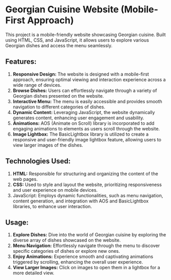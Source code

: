 # Georgian Cuisine Website (Mobile-First Approach)

This project is a mobile-friendly website showcasing Georgian cuisine. Built using HTML, CSS, and JavaScript, it allows users to explore various Georgian dishes and access the menu seamlessly.

## Features:

1. **Responsive Design:** The website is designed with a mobile-first approach, ensuring optimal viewing and interaction experience across a wide range of devices.
2. **Browse Dishes:** Users can effortlessly navigate through a variety of Georgian dishes presented on the website.
3. **Interactive Menu:** The menu is easily accessible and provides smooth navigation to different categories of dishes.
4. **Dynamic Content:** Leveraging JavaScript, the website dynamically generates content, enhancing user engagement and usability.
5. **Animations:** AOS (Animate on Scroll) library is incorporated to add engaging animations to elements as users scroll through the website.
6. **Image Lightbox:** The BasicLightbox library is utilized to create a responsive and user-friendly image lightbox feature, allowing users to view larger images of the dishes.

## Technologies Used:

1. **HTML:** Responsible for structuring and organizing the content of the web pages.
2. **CSS:** Used to style and layout the website, prioritizing responsiveness and user experience on mobile devices.
3. JavaScript: Employs dynamic functionalities, such as menu navigation, content generation, and integration with AOS and BasicLightbox libraries, to enhance user interaction.

## Usage:

1. **Explore Dishes:** Dive into the world of Georgian cuisine by exploring the diverse array of dishes showcased on the website.
2. **Menu Navigation:** Effortlessly navigate through the menu to discover specific categories of dishes or explore new ones.
3. **Enjoy Animations:** Experience smooth and captivating animations triggered by scrolling, enhancing the overall user experience.
4. **View Larger Images:** Click on images to open them in a lightbox for a more detailed view.
